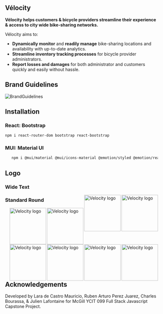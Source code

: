 <!-- <img src=".public/logo.png" alt="Velocity logo" align="right" width="120" /> -->

## Vélocity

**Vélocity helps customers & bicycle providers streamline their experience & access to city wide bike-sharing networks.**

Vélocity aims to:

-   **Dynamically monitor** and **readily manage** bike-sharing locations and availability with up-to-date analytics.
-   **Streamline inventory tracking processes** for bicycle provider administrators.
-   **Report losses and damages** for both administrator and customers quickly and easily without hassle.

## Brand Guidelines

![BrandGuidelines](.public/brandguidelines.png)

## Installation

### React: Bootstrap

```sh
npm i react-router-dom bootstrap react-bootstrap
```

### MUI: Material UI

```sh
   npm i @mui/material @mui/icons-material @emotion/styled @emotion/react
```

## Logo

### Wide Text

<img src=".public/velocity-logo-white.svg" alt="Velocity logo" align="right" height="120" />

<img src=".public/velocity-logo-black.svg" alt="Velocity logo" align="right" height="120" />

### Standard Round

<img src=".public/velocity-logo-white.svg" alt="Velocity logo" align="right" height="120" />

<img src=".public/velocity-logo-black.svg" alt="Velocity logo" align="right" height="120" />

<img src=".public/velocity-logo-white.svg" alt="Velocity logo" align="right" height="120" />

<img src=".public/velocity-logo-black.svg" alt="Velocity logo" align="right" height="120" />

<img src=".public/velocity-logo-white.svg" alt="Velocity logo" align="right" height="120" />

<img src=".public/velocity-logo-black.svg" alt="Velocity logo" align="right" height="120" />


## Acknowledgements

Developed by Lara de Castro Mauricio, Ruben Arturo Perez Juarez, Charles Bourassa, & Julien Lafontaine for McGill YCIT 099 Full Stack Javascript Capstone Project.
